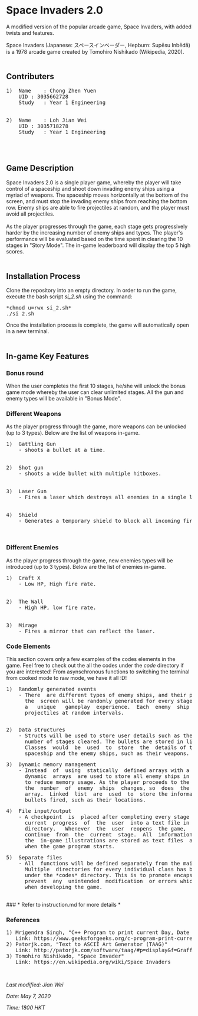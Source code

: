 
# Space Invaders 2.0

A  modified  version of the popular arcade game, Space Invaders, with added
twists and features.

Space Invaders (Japanese: スペースインベーダー, Hepburn: Supēsu Inbēdā)
is a 1978 arcade game created by Tomohiro Nishikado (Wikipedia, 2020).
<br/>
<br/>

## Contributers

<pre>
1)	Name	: Chong Zhen Yuen
&nbsp 	UID	: 3035662728
&nbsp 	Study	: Year 1 Engineering
<br/>
2)	Name	: Loh Jian Wei
&nbsp 	UID	: 3035718278
&nbsp 	Study	: Year 1 Engineering
</pre>

<br/>
<br/>

## Game Description

Space  Invaders  2.0  is a single player game, whereby the player will take
control  of  a spaceship and shoot down invading enemy ships using a myriad
of  weapons.  The spaceship moves horizontally at the bottom of the screen,
and  must stop the invading enemy ships from reaching the bottom row. Enemy
ships are able to fire projectiles at random, and the player must avoid all
projectiles.
<br/>
<br/>
As  the  player  progresses through the game, each stage gets progressively
harder  by  the  increasing  number  of enemy ships and types. 
The player's performance  will be  evaluated  based on the  time  spent in 
clearing the 10  stages  in  "Story Mode". The  in-game  leaderboard  will
display the top 5 high scores.
<br/>
<br/>

## Installation Process

Clone the repository into an empty directory. In order to run the game,
execute the bash script *si_2.sh* using the command:

<pre>
*chmod u=rwx si_2.sh*
./si_2.sh
</pre>

Once the installation process is complete, the game will automatically open in a new terminal.
<br/>
<br/>

## In-game Key Features

### Bonus round

When the user completes the first 10 stages, he/she will unlock the bonus game mode whereby the user can clear unlimited stages. All the gun and enemy types will be available in "Bonus Mode". 
<br/>

### Different Weapons

As the player progress through the game, more weapons can be unlocked (up to 3 types).
Below are the list of weapons in-game.
<br/>

<pre>
1)	Gattling Gun
&nbsp	- shoots a bullet at a time.
<br/>
2)	Shot gun
&nbsp	- shoots a wide bullet with multiple hitboxes.
<br/>
3)	Laser Gun
&nbsp	- Fires a laser which destroys all enemies in a single line.
<br/>
4)	Shield
&nbsp	- Generates a temporary shield to block all incoming fire.
</pre>

<br/>

### Different Enemies

As the player progress through the game, new enemies types will be introduced (up to 3 types).
Below are the list of enemies in-game.
<br/>

<pre>
1)	Craft X
&nbsp	- Low HP, High fire rate.
<br/>
2) 	The Wall
&nbsp	- High HP, low fire rate.
<br/>
3)	Mirage
&nbsp	- Fires a mirror that can reflect the laser.
</pre>

### Code Elements

This section covers only a few examples of the codes elements in the game. Feel free to check out the all the codes under the *code* directory if you are interested! From asynschronous functions to switching the terminal from cooked mode to raw mode, we have it all :D!

<pre>
1) 	Randomly generated events
	- There  are different types of enemy ships, and their positions on
	  the  screen will be randomly generated for every stage to provide
	  a   unique   gameplay  experience.  Each  enemy  ship  will  fire
	  projectiles at random intervals.
</pre>

<pre>	 
2)	Data structures
	- Structs will be used to store user details such as their name and
	  number of stages cleared. The bullets are stored in linked lists.
	  Classes  would  be  used  to  store  the  details of the player's
	  spaceship and the enemy ships, such as their weapons.
</pre>

<pre>
3) 	Dynamic memory management
	- Instead  of  using  statically  defined arrays with a fixed size,
	  dynamic  arrays  are used to store all enemy ships in every stage
	  to reduce memory usage. As the player proceeds to the next stage,
	  the  number  of  enemy  ships  changes, so  does  the size of the
	  array.  Linked  list  are  used  to  store the information of the
	  bullets fired, such as their locations.
</pre>

<pre>
4)	File input/output
	- A checkpoint  is  placed after completing every stage to save the
	  current  progress  of  the  user  into a text file in the *saves*
	  directory.   Whenever  the  user  reopens  the game,  he/she  can  
	  continue  from  the  current  stage.  All  information  including   
	  the  in-game illustrations are stored as text files  and imported
	  when the game program starts. 
</pre>

<pre>
5)	Separate files
	- All  functions will be defined separately from the main function.
	  Multiple  directories for every individual class has been created
	  under the *codes* directory. This is to promote encapsulation and
	  prevent  any  unintended  modification  or errors which may occur
	  when developing the game.
</pre>

<br/>
### * Refer to instruction.md for more details *
<br/>

### References
<pre>
1) Mrigendra Singh, "C++ Program to print current Day, Date and Time"
   Link: https://www.geeksforgeeks.org/c-program-print-current-day-date-time/
2) Patorjk.com, "Text to ASCII Art Generator (TAAG)"
   Link: http://patorjk.com/software/taag/#p=display&f=Graffiti&t=Type%20Something%20
3) Tomohiro Nishikado, "Space Invader" 
   Link: https://en.wikipedia.org/wiki/Space_Invaders
</pre>

<br/>

*Last modified: Jian Wei*
<br/>

*Date: May 7, 2020*
<br/>

*Time: 1800 HKT*
<br/>
